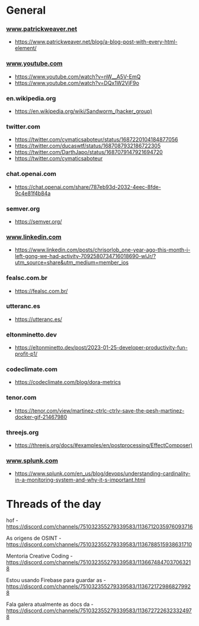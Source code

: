 # General

### www.patrickweaver.net
- <https://www.patrickweaver.net/blog/a-blog-post-with-every-html-element/>

### www.youtube.com
- <https://www.youtube.com/watch?v=nW__A5V-EmQ>
- <https://www.youtube.com/watch?v=DQx1W2VjF9o>

### en.wikipedia.org
- <https://en.wikipedia.org/wiki/Sandworm_(hacker_group)>

### twitter.com
- <https://twitter.com/cymaticsaboteur/status/1687220104184877056>
- <https://twitter.com/ducaswtf/status/1687087932186722305>
- <https://twitter.com/DarthJapo/status/1687079147921694720>
- <https://twitter.com/cymaticsaboteur>

### chat.openai.com
- <https://chat.openai.com/share/787eb93d-2032-4eec-8fde-9c4e81f4b84a>

### semver.org
- <https://semver.org/>

### www.linkedin.com
- <https://www.linkedin.com/posts/chrisorlob_one-year-ago-this-month-i-left-gong-we-had-activity-7092580734716018690-wlJr/?utm_source=share&utm_medium=member_ios>

### fealsc.com.br
- <https://fealsc.com.br/>

### utteranc.es
- <https://utteranc.es/>

### eltonminetto.dev
- <https://eltonminetto.dev/post/2023-01-25-developer-productivity-fun-profit-p1/>

### codeclimate.com
- <https://codeclimate.com/blog/dora-metrics>

### tenor.com
- <https://tenor.com/view/martinez-ctrlc-ctrlv-save-the-pesh-martinez-docker-gif-21467980>

### threejs.org
- <https://threejs.org/docs/#examples/en/postprocessing/EffectComposer)>

### www.splunk.com
- <https://www.splunk.com/en_us/blog/devops/understanding-cardinality-in-a-monitoring-system-and-why-it-s-important.html>

# Threads of the day

hof - https://discord.com/channels/751032355279339583/1136712035976093716


As origens de OSINT - https://discord.com/channels/751032355279339583/1136788515938631710


Mentoria Creative Coding - https://discord.com/channels/751032355279339583/1136674847037063218


Estou usando Firebase para guardar as - https://discord.com/channels/751032355279339583/1136721729868279928


Fala galera atualmente as docs da - https://discord.com/channels/751032355279339583/1136727226323324978

